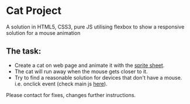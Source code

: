 <h1>Cat Project</h1>

<p>A solution in HTML5, CSS3, pure JS utilising flexbox to show a responsive solution for a mouse animation</p>

<h2>The task:</h2>

<ul>
<li>Create a cat on web page and animate it with the <a href="https://github.com/fabianfranklinhuffstead/catproject/blob/master/img/cat.png">sprite sheet</a>.</li>
<li>The cat will run away when the mouse gets closer to it.</li>
<li>Try to find a reasonable solution for devices that don't have a mouse. i.e. onclick event (check main js <a href="https://github.com/fabianfranklinhuffstead/catproject/tree/master/js">here</a>).</li>
</ul>

<p>Please contact for fixes, changes further instructions.</p>
